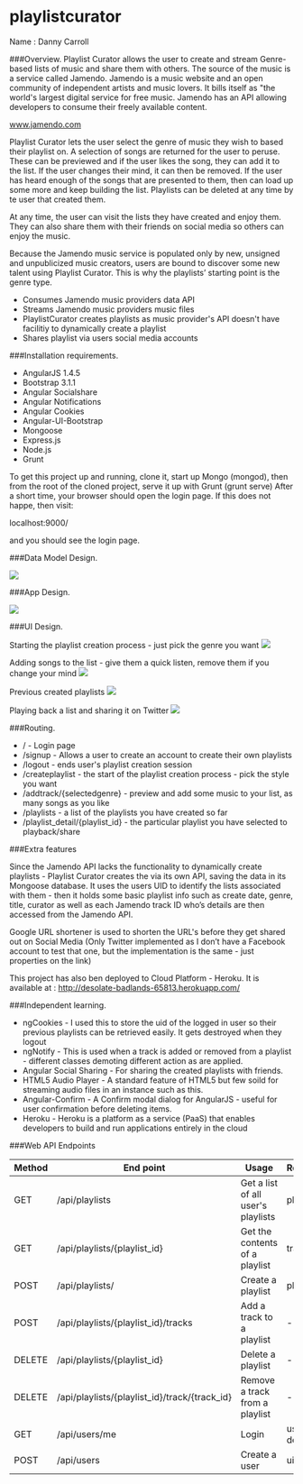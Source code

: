 # playlistcurator

Name : Danny Carroll

###Overview.
Playlist Curator allows the user to create and stream Genre-based lists of music and share them with others. The source of the music is a service called Jamendo. Jamendo is a music website and an open community of independent artists and music lovers. It bills itself as "the world's largest digital service for free music. Jamendo has an API allowing developers to consume their freely available content.

www.jamendo.com

Playlist Curator lets the user select the genre of music they wish to based their playlist on. A selection of songs are returned for the user to peruse. These can be previewed and if the user likes the song, they can add it to the list. If the user changes their mind, it can then be removed. If the user has heard enough of the songs that are presented to them, then can load up some more and keep building the list. Playlists can be deleted at any time by te user that created them.

At any time, the user can visit the lists they have created and enjoy them. They can also share them with their friends on social media so others can enjoy the music.

Because the Jamendo music service is populated only by new, unsigned and unpublicized music creators, users are bound to discover some new talent using Playlist Curator. This is why the playlists’ starting point is the genre type.


 + Consumes Jamendo music providers data API
 + Streams Jamendo music providers music files
 + PlaylistCurator creates playlists as music provider's API doesn't have facilitiy to dynamically create a playlist
 + Shares playlist via users social media accounts


###Installation requirements.

+ AngularJS 1.4.5
+ Bootstrap 3.1.1
+ Angular Socialshare
+ Angular Notifications
+ Angular Cookies
+ Angular-UI-Bootstrap
+ Mongoose
+ Express.js
+ Node.js
+ Grunt

To get this project up and running, clone it, start up Mongo (mongod), then from the root of the cloned project, serve it up with Grunt (grunt serve)
After a short time, your browser should open the login page. If this does not happe, then visit:

localhost:9000/

and you should see the login page. 

###Data Model Design.

![][image1]

###App Design.

![][image2]

###UI Design.

Starting the playlist creation process - just pick the genre you want
![][image3]

Adding songs to the list - give them a quick listen, remove them if you change your mind
![][image4]

Previous created playlists
![][image5]

Playing back a list and sharing it on Twitter
![][image6]

###Routing.

+ / - Login page
+ /signup - Allows a user to create an account to create their own playlists
+ /logout - ends user's playlist creation session
+ /createplaylist - the start of the playlist creation process - pick the style you want
+ /addtrack/{selectedgenre} - preview and add some music to your list, as many songs as you like
+ /playlists - a list of the playlists you have created so far
+ /playlist_detail/{playlist_id} - the particular playlist you have selected to playback/share

###Extra features

Since the Jamendo API lacks the functionality to dynamically create playlists - Playlist Curator creates the via its own API, saving the data in its Mongoose database. It uses the users UID to identify the lists associated with them - then it holds some basic playlist info such as create date, genre, title, curator as well as each Jamendo track ID who’s details are then accessed from the Jamendo API.

Google URL shortener is used to shorten the URL's before they get shared out on Social Media (Only Twitter implemented as I don’t have a Facebook account to test that one, but the implementation is the same - just properties on the link)

This project has also ben deployed to Cloud Platform - Heroku. It is available at : 
http://desolate-badlands-65813.herokuapp.com/


###Independent learning.

+ ngCookies - I used this to store the uid of the logged in user so their previous playlists can be retrieved easily. It gets destroyed when they logout
+ ngNotify - This is used when a track is added or removed from a playlist - different classes demoting different action as are applied.
+ Angular Social Sharing - For sharing the created playlists with friends.
+ HTML5 Audio Player - A standard feature of HTML5 but few soild for streaming audio files in an instance such as this.
+ Angular-Confirm - A Confirm modal dialog for AngularJS - useful for user confirmation before deleting items.
+ Heroku - Heroku is a platform as a service (PaaS) that enables developers to build and run applications entirely in the cloud

###Web API Endpoints

| Method        | End point                                      | Usage                               | Returns       |
| ------------- | ---------------------------------------------- | ----------------------------------  | ------------- |
| GET           | /api/playlists                                 | Get a list of all user's playlists  | playlists     |
| GET           | /api/playlists/{playlist_id}                   | Get the contents of a playlist      | tracks        |
| POST          | /api/playlists/                                | Create a playlist                   | playlist      |
| POST          | /api/playlists/{playlist_id}/tracks            | Add a track to a playlist           | -             |
| DELETE        | /api/playlists/{playlist_id}                   | Delete a playlist                   | -             |
| DELETE        | /api/playlists/{playlist_id}/track/{track_id}  | Remove a track from a playlist      | -             |
| GET           | /api/users/me                                  | Login                               | user details  |
| POST          | /api/users                                     | Create a user                       | uid           |


[image1]: /images/promotion/ss1.png
[image2]: /images/promotion/ss2.png
[image3]: /images/promotion/ss3.png
[image4]: /images/promotion/ss4.png
[image5]: /images/promotion/ss5.png
[image6]: /images/promotion/ss6.png
